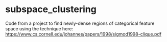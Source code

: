 # subspace_clustering
Code from a project to find newly-dense regions of categorical feature space using the technique here: https://www.cs.cornell.edu/johannes/papers/1998/sigmod1998-clique.pdf
